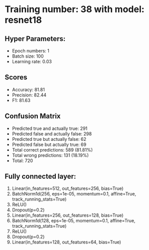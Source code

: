 # Training number: 38 with model: resnet18
## Hyper Parameters:
- Epoch numbers: 1
- Batch size: 100
- Learning rate: 0.03

## Scores
- Accuracy: 81.81
- Precision: 82.44
- F1: 81.63

## Confusion Matrix
- Predicted true and actually true: 291
- Predicted false and actually false: 298
- Predicted true but actually false: 62
- Predicted false but actually true: 69
- Total correct predictions: 589 (81.81%)
- Total wrong predictions: 131 (18.19%)
- Total: 720

## Fully connected layer:
1. Linear(in_features=512, out_features=256, bias=True)
2. BatchNorm1d(256, eps=1e-05, momentum=0.1, affine=True, track_running_stats=True)
3. ReLU()
4. Dropout(p=0.2)
5. Linear(in_features=256, out_features=128, bias=True)
6. BatchNorm1d(128, eps=1e-05, momentum=0.1, affine=True, track_running_stats=True)
7. ReLU()
8. Dropout(p=0.2)
9. Linear(in_features=128, out_features=64, bias=True)